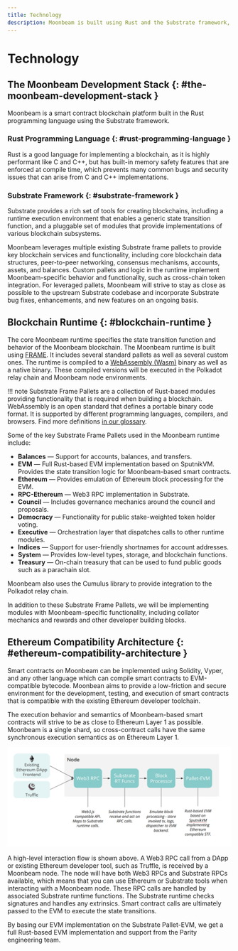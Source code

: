 ```yaml
---
title: Technology
description: Moonbeam is built using Rust and the Substrate framework, enabling rich tools for implementation, but also allowing for specialization and optimization.
---
```


# Technology

## The Moonbeam Development Stack {: #the-moonbeam-development-stack } 

Moonbeam is a smart contract blockchain platform built in the Rust programming language using the Substrate framework.  

### Rust Programming Language {: #rust-programming-language } 

Rust is a good language for implementing a blockchain, as it is highly performant like C and C++, but has built-in memory safety features that are enforced at compile time, which prevents many common bugs and security issues that can arise from C and C++ implementations.

### Substrate Framework {: #substrate-framework } 

Substrate provides a rich set of tools for creating blockchains, including a runtime execution environment that enables a generic state transition function, and a pluggable set of modules that provide implementations of various blockchain subsystems.

Moonbeam leverages multiple existing Substrate frame pallets to provide key blockchain services and functionality, including core blockchain data structures, peer-to-peer networking, consensus mechanisms, accounts, assets, and balances.  Custom pallets and logic in the runtime implement Moonbeam-specific behavior and functionality, such as cross-chain token integration.  For leveraged pallets, Moonbeam will strive to stay as close as possible to the upstream Substrate codebase and incorporate Substrate bug fixes, enhancements, and new features on an ongoing basis.

## Blockchain Runtime {: #blockchain-runtime } 

The core Moonbeam runtime specifies the state transition function and behavior of the Moonbeam blockchain.  The Moonbeam runtime is built using [FRAME](/resources/glossary/#substrate-frame-pallets). It includes several standard pallets as well as several custom ones. The runtime is compiled to a [WebAssembly (Wasm)](/resources/glossary/#webassemblywasm) binary as well as a native binary. These compiled versions will be executed in the Polkadot relay chain and Moonbeam node environments.  

!!! note
    Substrate Frame Pallets are a collection of Rust-based modules providing functionality that is required when building a blockchain.  WebAssembly is an open standard that defines a portable binary code format. It is supported by different programming languages, compilers, and browsers. Find more definitions [in our glossary](/resources/glossary/).

Some of the key Substrate Frame Pallets used in the Moonbeam runtime include:

 - **Balances** — Support for accounts, balances, and transfers.
 - **EVM** — Full Rust-based EVM implementation based on SputnikVM.  Provides the state transition logic for Moonbeam-based smart contracts.
 - **Ethereum** — Provides emulation of Ethereum block processing for the EVM.
 - **RPC-Ethereum** — Web3 RPC implementation in Substrate.
 - **Council** — Includes governance mechanics around the council and proposals.
 - **Democracy** — Functionality for public stake-weighted token holder voting.
 - **Executive** — Orchestration layer that dispatches calls to other runtime modules.
 - **Indices** — Support for user-friendly shortnames for account addresses.
 - **System** — Provides low-level types, storage, and blockchain functions.
 - **Treasury** — On-chain treasury that can be used to fund public goods such as a parachain slot.

Moonbeam also uses the Cumulus library to provide integration to the Polkadot relay chain.

In addition to these Substrate Frame Pallets, we will be implementing modules with Moonbeam-specific functionality, including collator mechanics and rewards and other developer building blocks.

## Ethereum Compatibility Architecture {: #ethereum-compatibility-architecture } 

Smart contracts on Moonbeam can be implemented using Solidity, Vyper, and any other language which can compile smart contracts to EVM-compatible bytecode.  Moonbean aims to provide a low-friction and secure environment for the development, testing, and execution of smart contracts that is compatible with the existing Ethereum developer toolchain.  

The execution behavior and semantics of Moonbeam-based smart contracts will strive to be as close to Ethereum Layer 1 as possible.  Moonbeam is a single shard, so cross-contract calls have the same synchronous execution semantics as on Ethereum Layer 1.

![Diagram showing the interactions made possible through Moonbeam's Ethereum compatibility](/images/technology-diagram.png)

A high-level interaction flow is shown above.  A Web3 RPC call from a DApp or existing Ethereum developer tool, such as Truffle, is received by a Moonbeam node.  The node will have both Web3 RPCs and Substrate RPCs available, which means that you can use Ethereum or Substrate tools when interacting with a Moonbeam node.  These RPC calls are handled by associated Substrate runtime functions.  The Substrate runtime checks signatures and handles any extrinsics.  Smart contract calls are ultimately passed to the EVM to execute the state transitions.

By basing our EVM implementation on the Substrate Pallet-EVM, we get a full Rust-based EVM implementation and support from the Parity engineering team.
